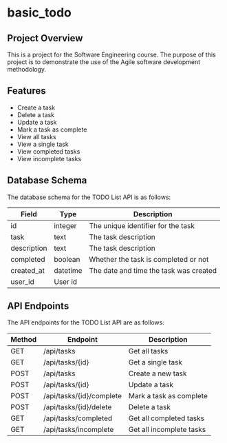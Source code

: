 # basic_todo

## Project Overview
 This is a project for the Software Engineering course. The purpose of this project is to demonstrate the use of the Agile software development methodology.


## Features

- Create a task
- Delete a task
- Update a task
- Mark a task as complete
- View all tasks
- View a single task
- View completed tasks
- View incomplete tasks

## Database Schema

The database schema for the TODO List API is as follows:

|Field|Type|Description|
|-----|----|-----------|
|id|integer|The unique identifier for the task|
|task|text|The task description|
|description|text|The task description|
|completed|boolean|Whether the task is completed or not|
|created_at|datetime|The date and time the task was created|
|user_id| User id|

## API Endpoints

The API endpoints for the TODO List API are as follows:

|Method|Endpoint|Description|
|------|--------|-----------|
|GET|/api/tasks|Get all tasks|
|GET|/api/tasks/{id}|Get a single task|
|POST|/api/tasks|Create a new task|
|POST|/api/tasks/{id}|Update a task|
|POST|/api/tasks/{id}/complete|Mark a task as complete|
|POST|/api/tasks/{id}/delete|Delete a task|
|GET|/api/tasks/completed|Get all completed tasks|
|GET|/api/tasks/incomplete|Get all incomplete tasks|
